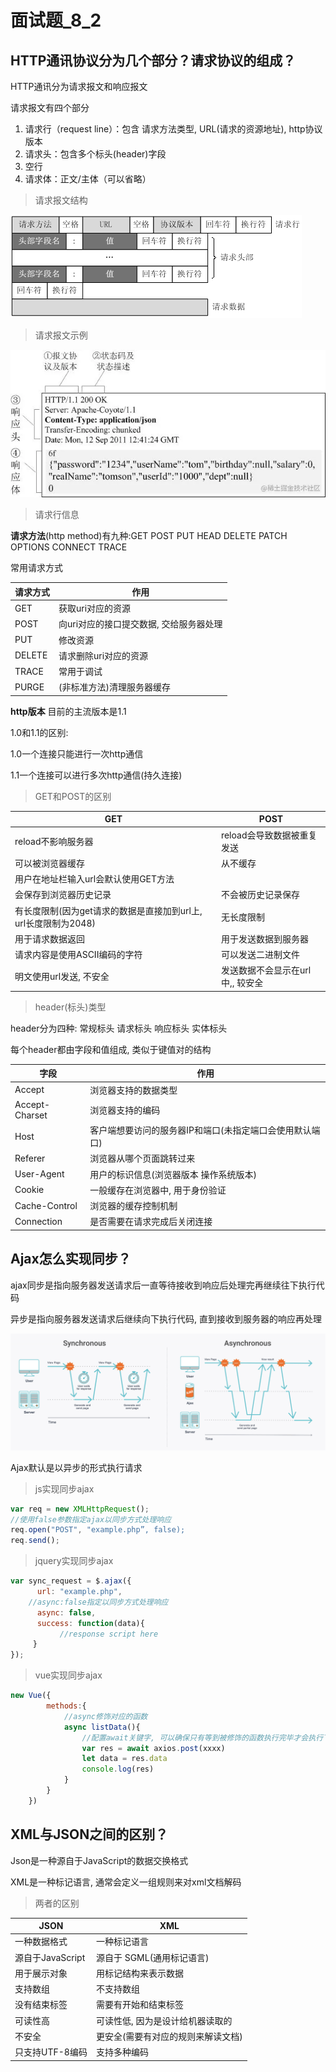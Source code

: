 # 面试题_8_2

## HTTP通讯协议分为几个部分？请求协议的组成？

HTTP通讯分为请求报文和响应报文

请求报文有四个部分

1. 请求行（request line）：包含 请求方法类型, URL(请求的资源地址), http协议版本
2. 请求头：包含多个标头(header)字段
3. 空行
4. 请求体：正文/主体（可以省略）

> 请求报文结构

![image-20220801225443100](面试题_8_2.assets/image-20220801225443100.png)

> 请求报文示例

![image-20220801225251266](面试题_8_2.assets/image-20220801225251266.png)

> 请求行信息

**请求方法**(http method)有九种:GET POST PUT HEAD DELETE PATCH OPTIONS CONNECT TRACE

常用请求方式

| 请求方式 | 作用                                    |
| -------- | --------------------------------------- |
| GET      | 获取uri对应的资源                       |
| POST     | 向uri对应的接口提交数据, 交给服务器处理 |
| PUT      | 修改资源                                |
| DELETE   | 请求删除uri对应的资源                   |
| TRACE    | 常用于调试                              |
| PURGE    | (非标准方法)清理服务器缓存              |

**http版本** 目前的主流版本是1.1

1.0和1.1的区别:

1.0一个连接只能进行一次http通信

1.1一个连接可以进行多次http通信(持久连接)

> GET和POST的区别

| GET                                                          | POST                             |
| ------------------------------------------------------------ | -------------------------------- |
| reload不影响服务器                                           | reload会导致数据被重复发送       |
| 可以被浏览器缓存                                             | 从不缓存                         |
| 用户在地址栏输入url会默认使用GET方法                         |                                  |
| 会保存到浏览器历史记录                                       | 不会被历史记录保存               |
| 有长度限制(因为get请求的数据是直接加到url上, url长度限制为2048) | 无长度限制                       |
| 用于请求数据返回                                             | 用于发送数据到服务器             |
| 请求内容是使用ASCII编码的字符                                | 可以发送二进制文件               |
| 明文使用url发送, 不安全                                      | 发送数据不会显示在url中,, 较安全 |

> header(标头)类型

header分为四种: 常规标头	 请求标头	响应标头	实体标头

每个header都由字段和值组成, 类似于键值对的结构

| 字段           | 作用                                                     |
| -------------- | -------------------------------------------------------- |
| Accept         | 浏览器支持的数据类型                                     |
| Accept-Charset | 浏览器支持的编码                                         |
| Host           | 客户端想要访问的服务器IP和端口(未指定端口会使用默认端口) |
| Referer        | 浏览器从哪个页面跳转过来                                 |
| User-Agent     | 用户的标识信息(浏览器版本 操作系统版本)                  |
| Cookie         | 一般缓存在浏览器中, 用于身份验证                         |
| Cache-Control  | 浏览器的缓存控制机制                                     |
| Connection     | 是否需要在请求完成后关闭连接                             |

## Ajax怎么实现同步？

ajax同步是指向服务器发送请求后一直等待接收到响应后处理完再继续往下执行代码

异步是指向服务器发送请求后继续向下执行代码, 直到接收到服务器的响应再处理

![image-20220801232332973](面试题_8_2.assets/image-20220801232332973.png)

Ajax默认是以异步的形式执行请求

> js实现同步ajax

```js
var req = new XMLHttpRequest();  
//使用false参数指定ajax以同步方式处理响应
req.open("POST", "example.php”, false); 
req.send();
```

> jquery实现同步ajax

```js
var sync_request = $.ajax({
      url: "example.php",
    //async:false指定以同步方式处理响应
      async: false,
      success: function(data){
           //response script here
     }
});
```

> vue实现同步ajax

```js
new Vue({
		methods:{
            //async修饰对应的函数
			async listData(){
                //配置await关键字, 可以确保只有等到被修饰的函数执行完毕才会执行下一步
				var res = await axios.post(xxxx)
				let data = res.data
				console.log(res)
			}
		}
	})
```

## XML与JSON之间的区别？

Json是一种源自于JavaScript的数据交换格式

XML是一种标记语言, 通常会定义一组规则来对xml文档解码

> 两者的区别

| JSON             | XML                                |
| ---------------- | ---------------------------------- |
| 一种数据格式     | 一种标记语言                       |
| 源自于JavaScript | 源自于 SGML(通用标记语言)          |
| 用于展示对象     | 用标记结构来表示数据               |
| 支持数组         | 不支持数组                         |
| 没有结束标签     | 需要有开始和结束标签               |
| 可读性高         | 可读性低, 因为是设计给机器读取的   |
| 不安全           | 更安全(需要有对应的规则来解读文档) |
| 只支持UTF-8编码  | 支持多种编码                       |

